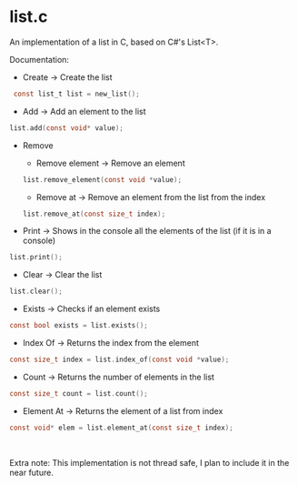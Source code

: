 # list.c
An implementation of a list in C, based on C#'s List&lt;T>.

Documentation:
- Create -> Create the list
```C
 const list_t list = new_list();
```

- Add -> Add an element to the list
```C
list.add(const void* value);
```

- Remove
	- Remove element -> Remove an element
	```C
	list.remove_element(const void *value);
	```

	- Remove at -> Remove an element from the list from the index
	```C
    list.remove_at(const size_t index);
	```

- Print -> Shows in the console all the elements of the list (if it is in a console)
```C
list.print();
```

- Clear -> Clear the list
```C
list.clear();
```

- Exists -> Checks if an element exists
```C
const bool exists = list.exists();
```

- Index Of -> Returns the index from the element
```C
const size_t index = list.index_of(const void *value);
```

- Count -> Returns the number of elements in the list
```C
const size_t count = list.count();
```

- Element At -> Returns the element of a list from index
```C
const void* elem = list.element_at(const size_t index);
```
<br>

Extra note: This implementation is not thread safe, I plan to include it in the near future.